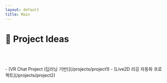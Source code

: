 ```yaml
---
layout: default
title: Main
---
```









# 📝 Project Ideas  
<br>
<br>
<br>
- [VR Chat Project (딥러닝 기반)](/projects/project1)
- [Live2D 리깅 자동화 프로젝트](/projects/project2)
